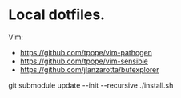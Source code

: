 # Local dotfiles.

Vim:

- https://github.com/tpope/vim-pathogen
- https://github.com/tpope/vim-sensible
- https://github.com/jlanzarotta/bufexplorer

git submodule update --init --recursive
./install.sh
